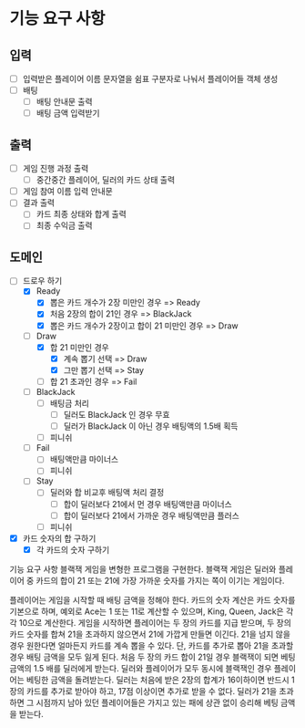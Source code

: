 # 기능 요구 사항

## 입력
- [ ] 입력받은 플레이어 이름 문자열을 쉼표 구분자로 나눠서 플레이어들 객체 생성
- [ ] 배팅
    - [ ] 배팅 안내문 출력
    - [ ] 배팅 금액 입력받기

## 출력
- [ ] 게임 진행 과정 출력
    - [ ] 중간중간 플레이어, 딜러의 카드 상태 출력
- [ ] 게임 참여 이름 입력 안내문
- [ ] 결과 출력
    - [ ] 카드 최종 상태와 합계 출력
    - [ ] 최종 수익금 출력

## 도메인
- [ ] 드로우 하기
  - [x] Ready
    - [x] 뽑은 카드 개수가 2장 미만인 경우 => Ready
    - [x] 처음 2장의 합이 21인 경우 => BlackJack
    - [x] 뽑은 카드 개수가 2장이고 합이 21 미만인 경우 => Draw
  - [ ] Draw
    - [x] 합 21 미만인 경우
      - [x] 계속 뽑기 선택 => Draw
      - [x] 그만 뽑기 선택 => Stay
    - [ ] 합 21 초과인 경우 => Fail
  - [ ] BlackJack
    - [ ] 배팅금 처리
      - [ ] 딜러도 BlackJack 인 경우 무효
      - [ ] 딜러가 BlackJack 이 아닌 경우 배팅액의 1.5배 획득
    - [ ] 피니쉬
  - [ ] Fail
    - [ ] 배팅액만큼 마이너스
    - [ ] 피니쉬
  - [ ] Stay
    - [ ] 딜러와 합 비교후 배팅액 처리 결정
      - [ ] 합이 딜러보다 21에서 먼 경우 배팅액만큼 마이너스
      - [ ] 합이 딜러보다 21에서 가까운 경우 배팅액만큼 플러스
    - [ ] 피니쉬
- [x] 카드 숫자의 합 구하기
  - [x] 각 카드의 숫자 구하기

기능 요구 사항
블랙잭 게임을 변형한 프로그램을 구현한다. 블랙잭 게임은 딜러와 플레이어 중 카드의 합이 21 또는 21에 가장 가까운 숫자를 가지는 쪽이 이기는 게임이다.

플레이어는 게임을 시작할 때 배팅 금액을 정해야 한다.
카드의 숫자 계산은 카드 숫자를 기본으로 하며,
예외로 Ace는 1 또는 11로 계산할 수 있으며,
King, Queen, Jack은 각각 10으로 계산한다.
게임을 시작하면 플레이어는 두 장의 카드를 지급 받으며,
두 장의 카드 숫자를 합쳐 21을 초과하지 않으면서 21에 가깝게 만들면 이긴다.
21을 넘지 않을 경우 원한다면 얼마든지 카드를 계속 뽑을 수 있다.
단, 카드를 추가로 뽑아 21을 초과할 경우 배팅 금액을 모두 잃게 된다.
처음 두 장의 카드 합이 21일 경우 블랙잭이 되면 베팅 금액의 1.5 배를 딜러에게 받는다.
딜러와 플레이어가 모두 동시에 블랙잭인 경우 플레이어는 베팅한 금액을 돌려받는다.
딜러는 처음에 받은 2장의 합계가 16이하이면 반드시 1장의 카드를 추가로 받아야 하고,
17점 이상이면 추가로 받을 수 없다.
딜러가 21을 초과하면 그 시점까지 남아 있던 플레이어들은 가지고 있는 패에 상관 없이 승리해 베팅 금액을 받는다.